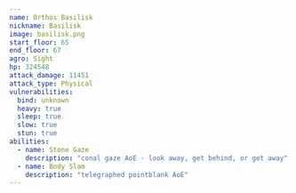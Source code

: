 ```yaml
---
name: Orthos Basilisk
nickname: Basilisk
image: basilisk.png
start_floor: 65
end_floor: 67
agro: Sight
hp: 324548
attack_damage: 11451
attack_type: Physical
vulnerabilities:
  bind: unknown
  heavy: true
  sleep: true
  slow: true
  stun: true
abilities:
  - name: Stone Gaze
    description: "conal gaze AoE - look away, get behind, or get away"
  - name: Body Slam
    description: "telegraphed pointblank AoE"
---
```

